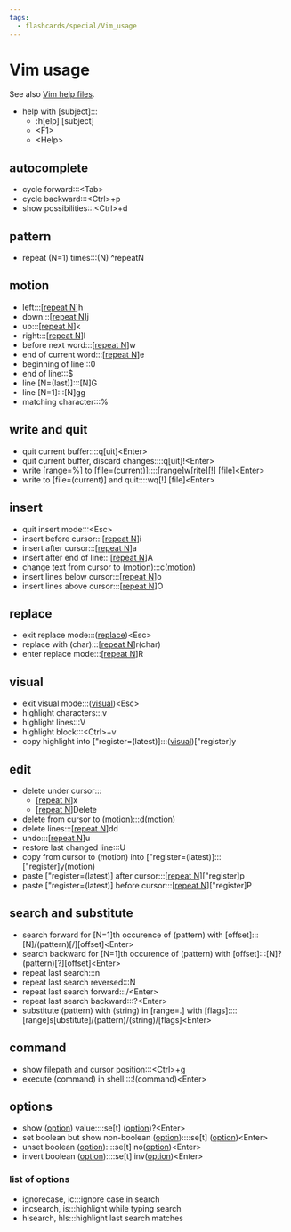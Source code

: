 ```yaml
---
tags:
  - flashcards/special/Vim_usage
---
```


# Vim usage

See also [Vim help files](https://vimhelp.org/).

- help with \[subject\]:::<ul><li>:h[elp] [subject]</li><li>&lt;F1&gt;</li><li>&lt;Help&gt;</li></ul> <!--SR:!2023-12-28,236,313!2024-04-23,349,333-->

## autocomplete
- cycle forward:::\<Tab\> <!--SR:!2023-07-02,46,308!2023-10-19,185,308-->
- cycle backward:::\<Ctrl\>+p <!--SR:!2023-10-22,189,308!2024-05-07,317,288-->
- show possibilities:::\<Ctrl\>+d <!--SR:!2023-07-08,32,153!2023-06-27,65,268-->

## pattern
- repeat (N=1) times:::(N) ^repeatN <!--SR:!2023-07-22,128,313!2024-06-03,385,348-->

## motion
- left:::\[[repeat N](#^repeatN)\]h <!--SR:!2024-06-10,392,348!2023-08-26,143,288-->
- down:::\[[repeat N](#^repeatN)\]j <!--SR:!2024-05-09,361,333!2023-10-15,182,308-->
- up:::\[[repeat N](#^repeatN)\]k <!--SR:!2023-07-16,111,270!2024-09-07,440,307-->
- right:::\[[repeat N](#^repeatN)\]l <!--SR:!2024-02-15,275,328!2024-02-16,276,328-->
- before next word:::\[[repeat N](#^repeatN)\]w <!--SR:!2023-12-31,231,273!2023-07-25,117,288-->
- end of current word:::\[[repeat N](#^repeatN)\]e <!--SR:!2024-01-16,251,313!2024-04-25,350,333-->
- beginning of line:::0 <!--SR:!2024-04-03,330,330!2024-04-24,349,333-->
- end of line:::$ <!--SR:!2024-04-01,329,333!2024-04-22,348,333-->
- line \[N=(last)\]:::\[N\]G <!--SR:!2023-08-09,133,290!2024-01-28,259,313-->
- line \[N=1\]:::\[N\]gg <!--SR:!2024-03-20,319,333!2024-01-12,249,313-->
- matching character:::% <!--SR:!2023-07-23,118,273!2023-09-13,154,293-->

## write and quit
- quit current buffer::::q\[uit\]\<Enter\> <!--SR:!2024-03-06,306,333!2023-10-23,200,313-->
- quit current buffer, discard changes::::q\[uit\]!\<Enter\> <!--SR:!2024-03-21,320,333!2023-10-03,172,293-->
- write \[range=%\] to \[file=(current)\]::::\[range\]w\[rite\]\[!\] \[file\]\<Enter\> <!--SR:!2023-09-09,154,293!2024-05-27,379,348-->
- write to \[file=(current)\] and quit::::wq[!] \[file\]\<Enter\> <!--SR:!2024-03-27,325,333!2024-06-11,393,348-->

## insert
- quit insert mode:::\<Esc\> <!--SR:!2024-04-20,347,333!2024-03-31,328,333-->
- insert before cursor:::\[[repeat N](#^repeatN)\]i <!--SR:!2023-10-14,179,293!2024-02-20,279,328-->
- insert after cursor:::\[[repeat N](#^repeatN)\]a <!--SR:!2024-01-11,248,313!2023-10-20,186,308-->
- insert after end of line:::\[[repeat N](#^repeatN)\]A <!--SR:!2024-01-04,234,273!2024-04-21,348,333-->
- change text from cursor to ([motion](#motion)):::c([motion](#motion)) <!--SR:!2023-09-07,165,293!2023-09-19,162,293-->
- insert lines below cursor:::\[[repeat N](#^repeatN)\]o <!--SR:!2024-03-27,281,273!2024-04-20,300,293-->
- insert lines above cursor:::\[[repeat N](#^repeatN)\]O <!--SR:!2023-10-12,179,293!2023-09-27,167,293-->

## replace
- exit replace mode:::([replace](#replace))\<Esc\> <!--SR:!2024-03-22,321,333!2024-06-24,404,348-->
- replace with (char):::\[[repeat N](#^repeatN)\]r(char) <!--SR:!2023-07-17,113,273!2024-02-01,263,313-->
- enter replace mode:::\[[repeat N](#^repeatN)\]R <!--SR:!2023-09-26,167,293!2023-12-06,237,313-->

## visual
- exit visual mode:::([visual](#visual))\<Esc\> <!--SR:!2024-06-05,385,348!2024-06-15,396,348-->
- highlight characters:::v <!--SR:!2023-11-07,214,328!2023-10-23,188,308-->
- highlight lines:::V <!--SR:!2024-04-16,296,273!2023-12-17,175,268-->
- highlight block:::\<Ctrl\>+v <!--SR:!2024-02-24,270,273!2024-05-24,375,348-->
- copy highlight into \["register=(latest)\]:::([visual](#visual))\["register\]y <!--SR:!2023-07-14,107,273!2023-08-06,127,288-->

## edit
- delete under cursor:::<ul><li>\[[repeat N](#^repeatN)\]x</li><li>\[[repeat N](#^repeatN)\]Delete</li></ul> <!--SR:!2024-05-28,380,347!2023-10-10,179,308-->
- delete from cursor to ([motion](#motion)):::d([motion](#motion)) <!--SR:!2024-05-11,363,330!2024-05-10,362,333-->
- delete lines:::\[[repeat N](#^repeatN)\]dd <!--SR:!2024-04-26,351,333!2023-10-19,187,308-->
- undo:::\[[repeat N](#^repeatN)\]u <!--SR:!2024-06-30,376,313!2024-01-19,254,313-->
- restore last changed line:::U <!--SR:!2024-02-02,264,313!2023-10-22,199,308-->
- copy from cursor to (motion) into \["register=(latest)\]:::\["register\]y(motion) <!--SR:!2023-06-28,106,273!2024-02-21,281,328-->
- paste \["register=(latest)\] after cursor:::\[[repeat N](#^repeatN)\]\["register\]p <!--SR:!2023-10-17,185,307!2024-05-29,381,348-->
- paste \["register=(latest)\] before cursor:::\[[repeat N](#^repeatN)\]\["register\]P <!--SR:!2024-01-13,249,313!2023-10-17,183,307-->

## search and substitute
- search forward for \[N=1\]th occurence of (pattern) with \[offset\]:::\[N\]/(pattern)\[/\]\[offset\]\<Enter\> <!--SR:!2023-09-16,159,293!2024-03-24,279,273-->
- search backward for \[N=1\]th occurence of (pattern) with \[offset\]:::\[N\]?(pattern)\[?\]\[offset\]\<Enter\> <!--SR:!2023-08-02,90,230!2023-10-18,184,308-->
- repeat last search:::n <!--SR:!2024-01-29,260,313!2023-10-11,180,308-->
- repeat last search reversed:::N <!--SR:!2023-09-08,154,293!2023-06-29,98,268-->
- repeat last search forward:::/\<Enter\> <!--SR:!2023-07-04,94,273!2024-07-25,396,293-->
- repeat last search backward:::?\<Enter\> <!--SR:!2023-07-21,116,273!2024-01-18,225,268-->
- substitute (pattern) with (string) in \[range=.\] with \[flags\]::::\[range\]s\[ubstitute\]/(pattern)/(string)/\[flags\]\<Enter\> <!--SR:!2023-10-12,157,253!2024-03-07,307,333-->

## command
- show filepath and cursor position:::\<Ctrl\>+g <!--SR:!2023-07-02,95,268!2023-08-08,49,188-->
- execute (command) in shell::::!(command)\<Enter\> <!--SR:!2023-10-19,130,253!2023-12-30,237,313-->

## options
- show ([option](#list%20of%20options)) value::::se\[t\] ([option](#list%20of%20options))?\<Enter\> <!--SR:!2023-08-16,125,293!2024-02-19,278,327-->
- set boolean but show non-boolean ([option](#list%20of%20options))::::se\[t\] ([option](#list%20of%20options))\<Enter\> <!--SR:!2024-01-02,240,313!2023-06-26,66,268-->
- unset boolean ([option](#list%20of%20options))::::se\[t\] no([option](#list%20of%20options))\<Enter\> <!--SR:!2023-08-09,87,273!2024-05-12,364,333-->
- invert boolean ([option](#list%20of%20options))::::se\[t\] inv([option](#list%20of%20options))\<Enter\> <!--SR:!2024-03-04,304,333!2023-09-25,166,293-->

### list of options
- ignorecase, ic:::ignore case in search <!--SR:!2023-10-08,178,308!2023-10-21,188,308-->
- incsearch, is:::highlight while typing search <!--SR:!2023-09-15,159,293!2023-07-17,113,273-->
- hlsearch, hls:::highlight last search matches <!--SR:!2023-09-03,162,290!2023-10-16,184,308-->
